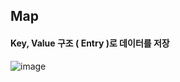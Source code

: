 ## Map
#### Key, Value 구조 ( Entry )로 데이터를 저장 

![image](https://user-images.githubusercontent.com/11780795/153625683-72446c47-9498-41dc-b8e1-f60f28dbed99.png)
